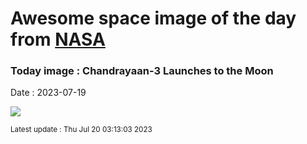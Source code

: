 
# Awesome space image of the day from [NASA](https://api.nasa.gov/)

### Today image : Chandrayaan-3 Launches to the Moon
Date : 2023-07-19

![](https://apod.nasa.gov/apod/image/2307/Chandrayaan3_Suresh_960.jpg)

<small>Latest update : Thu Jul 20 03:13:03 2023</small>
        